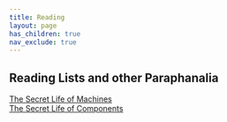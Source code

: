 ```yaml
---
title: Reading
layout: page
has_children: true 
nav_exclude: true 
---
```


## Reading Lists and other Paraphanalia 


[The Secret Life of Machines](https://en.wikipedia.org/wiki/The_Secret_Life_of_Machines)  
[The Secret Life of Components](https://www.youtube.com/watch?v=6JAgXz6xO0s)  